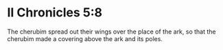 # II Chronicles 5:8

The cherubim spread out their wings over the place of the ark, so that the cherubim made a covering above the ark and its poles.
